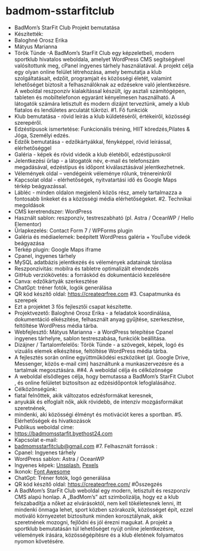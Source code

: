 # badmom-sstarfitclub
- BadMom’s StarFit Club  Projekt bemutatása
- Készítették:
- Baloghné Orosz Erika
-	Mátyus Marianna
-	Török Tünde
-A  BadMom’s StarFit Club  egy képzeletbeli, modern sportklub hivatalos weboldala, amelyet WordPress CMS segítségével valósítottunk meg, cPanel ingyenes tárhely használatával. A projekt célja egy olyan online felület létrehozása, amely bemutatja a klub szolgáltatásait, edzőit, programjait és közösségi életét, valamint lehetőséget biztosít a felhasználóknak az edzésekre való jelentkezésre. A weboldal reszponzív kialakítással készült, így asztali számítógépen, tableten és mobiltelefonon egyaránt kényelmesen használható. A látogatók számára letisztult és modern dizájnt terveztünk, amely a klub fiatalos és lendületes arculatát tükrözi. 
#1.	Fő funkciók 
-	Klub bemutatása  - rövid leírás a klub küldetéséről, értékeiről, közösségi szerepéről. 
-	Edzéstípusok ismertetése: Funkcionális tréning, HIIT köredzés,Pilates & Jóga, Személyi edzés. 
-	Edzők bemutatása  - edzőkártyákkal, fényképpel, rövid leírással, elérhetőséggel
-	Galéria  - képek és rövid videók a klub életéből, edzéstípusokról
-	Jelentkezési űrlap  - a látogatók név, e-mail és telefonszám megadásával, edzéstípus és időpont kiválasztásával jelentkezhetnek.
-	Vélemények oldal – vendégeink véleménye rólunk, trénereinkről
-	Kapcsolat oldal  - elérhetőségek, nyitvatartási idő és Google Maps térkép beágyazással. 
-	Lábléc  - minden oldalon megjelenő közös rész, amely tartalmazza a fontosabb linkeket és a közösségi média elérhetőségeket.
#2.	 Technikai megoldások 
-	CMS keretrendszer:  WordPress 
-	Használt sablon:  reszponzív, testreszabható (pl. Astra / OceanWP / Hello Elementor) 
-	Űrlapkezelés:  Contact Form 7 / WPForms plugin 
-	Galéria és médiaelemek:  beépített WordPress galéria + YouTube videók beágyazása 
-	Térkép plugin:  Google Maps iframe 
-	Cpanel, ingyenes tárhely 
-	MySQL adatbázis jelentkezés és vélemények adatainak tárolása
-	Reszponzivitás:  mobilra és tabletre optimalizált elrendezés 
-	GitHub verziókövetés:  a forráskód és dokumentáció kezelésére 
-	Canva: edzőkártyák szerkesztése
-	ChatGpt: tréner fotók, logók generálása
-	QR kód készítő oldal: https://createqrfree.com
#3.	 Csapatmunka és szerepek 
- Ezt a  projektet 3 fős fejlesztői csapat készítette. 
-	Projektvezető: Baloghné Orosz Erika - a feladatok koordinálása, dokumentáció elkészítése, felhasznált anyag gyűjtése, szerkesztése, feltöltése WordPress média tárba.
- Webfejlesztő: Mátyus Marianna - a WordPress telepítése Cpanel ingyenes tárhelyre, sablon testreszabása, funkciók beállítása. 
-	Dizájner / Tartalomfelelős: Török Tünde - a szövegek, képek, logó és vizuális   elemek elkészítése, feltöltése WordPress média tárba. 
- A fejlesztés során online együttműködési eszközöket (pl. Google Drive, Messenger, közös e-mail cím) használtunk a munkaszervezésre és a tartalmak megosztására.
 ##4.	 A weboldal célja és célközönsége 
- A weboldal elsődleges célja, hogy bemutassa a  BadMom’s StarFit Clubot , és online felületet biztosítson az edzésidőpontok lefoglalásához. 
- Célközönségünk:
-	fiatal felnőttek, akik változatos edzésformákat keresnek, 
-	anyukák és elfoglalt nők, akik rövidebb, de intenzív mozgásformákat szeretnének, 
-	mindenki, aki közösségi élményt és motivációt keres a sportban.
#5.	Elérhetőségek és hivatkozások
- Publikus weboldal címe:  
- https://badmomsstarfit.byethost24.com
- Kapcsolat e-mail:  
- badmomsstarfitclub@gmail.com
#7.	Felhasznált források : 
-	Cpanel: Ingyenes tárhely  
-	WordPress sablon: Astra / OceanWP 
-	Ingyenes képek: [Unsplash](https://unsplash.com), [Pexels](https://pexels.com)
-	Ikonok: [Font Awesome](https://fontawesome.com)
-	ChatGpt: Tréner fotók, logó generálása
-	QR kód készítő oldal: https://createqrfree.com/
 #Összegzés
- A  BadMom’s StarFit Club  weboldal egy modern, letisztult és reszponzív CMS alapú honlap. A „BadMom’s” azt szimbolizálja, hogy ez a klub felszabadítja a nőket az elvárásoktól,  nem kell tökéletesnek lenni, itt mindenki önmaga lehet, sport közben szórakozik, közösséget épít, ezzel motiváló környezetet biztosítunk minden korosztálynak, akik szeretnének mozogni, fejlődni és jól érezni magukat. A projekt a sportklub bemutatásán túl lehetőséget nyújt online jelentkezésre, vélemények írására, közösségépítésre és a klub életének folyamatos nyomon követésére.

